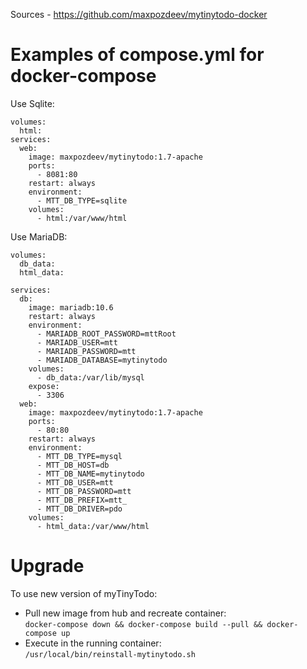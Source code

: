 Sources  - https://github.com/maxpozdeev/mytinytodo-docker

# Examples of compose.yml for docker-compose

Use Sqlite:

```
volumes:
  html:
services:
  web:
    image: maxpozdeev/mytinytodo:1.7-apache
    ports:
      - 8081:80
    restart: always
    environment:
      - MTT_DB_TYPE=sqlite
    volumes:
      - html:/var/www/html
```

Use MariaDB:

```
volumes:
  db_data:
  html_data:
  
services:
  db:
    image: mariadb:10.6
    restart: always
    environment:
      - MARIADB_ROOT_PASSWORD=mttRoot
      - MARIADB_USER=mtt
      - MARIADB_PASSWORD=mtt
      - MARIADB_DATABASE=mytinytodo
    volumes:
      - db_data:/var/lib/mysql
    expose:
      - 3306
  web:
    image: maxpozdeev/mytinytodo:1.7-apache
    ports:
      - 80:80
    restart: always
    environment:
      - MTT_DB_TYPE=mysql
      - MTT_DB_HOST=db
      - MTT_DB_NAME=mytinytodo
      - MTT_DB_USER=mtt
      - MTT_DB_PASSWORD=mtt
      - MTT_DB_PREFIX=mtt_
      - MTT_DB_DRIVER=pdo  
    volumes:
      - html_data:/var/www/html
```

# Upgrade

To use new version of myTinyTodo:

- Pull new image from hub and recreate container:   
  `docker-compose down && docker-compose build --pull && docker-compose up`
- Execute in the running container:  
  `/usr/local/bin/reinstall-mytinytodo.sh`